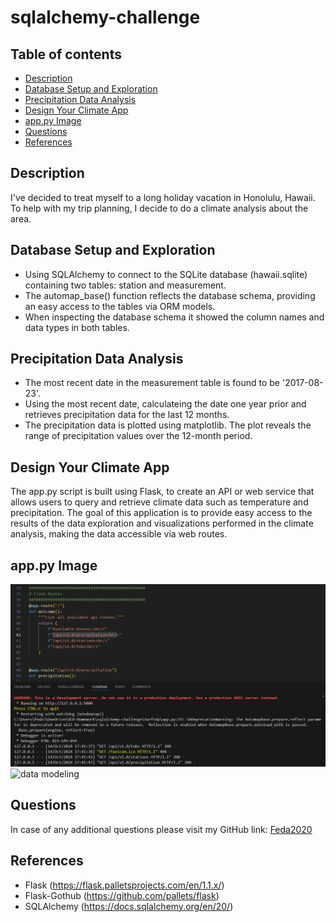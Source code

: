 # sqlalchemy-challenge
## Table of contents

* [Description](#Description)
* [Database Setup and Exploration](#Database-Setup-and-Exploration)
* [Precipitation Data Analysis](#Precipitation-Data-Analysis)
* [Design Your Climate App](#Design-Your-Climate-App)
* [app.py Image](#app-py-Image)
* [Questions](#Questions)
* [References](#References)

## Description

I've decided to treat myself to a long holiday vacation in Honolulu, Hawaii. To help with my trip planning, I decide to do a climate analysis about the area. 

## Database Setup and Exploration

* Using SQLAlchemy to connect to the SQLite database (hawaii.sqlite) containing two tables: station and measurement.
* The automap_base() function reflects the database schema, providing an easy access to the tables via ORM models.
* When inspecting the database schema it showed the column names and data types in both tables.


## Precipitation Data Analysis
* The most recent date in the measurement table is found to be '2017-08-23'.
* Using the most recent date, calculateing the date one year prior and retrieves precipitation data for the last 12 months.
* The precipitation data is plotted using matplotlib. The plot reveals the range of precipitation values over the 12-month period.

## Design Your Climate App

The app.py script is built using Flask, to create an API or web service that allows users to query and retrieve climate data such as temperature and precipitation. The goal of this application is to provide easy access to the results of the data exploration and visualizations performed in the climate analysis, making the data accessible via web routes.

## app.py Image

![data modeling](/Resources/app.py-routes.png)
![data modeling](/Resources/app.py-routes-explorer.gif)

## Questions

In case of any additional questions please visit my GitHub link: [Feda2020](https://github.com/Feda2020) 

## References
 
 * Flask (https://flask.palletsprojects.com/en/1.1.x/)
 * Flask-Gothub (https://github.com/pallets/flask)
 * SQLAlchemy (https://docs.sqlalchemy.org/en/20/)